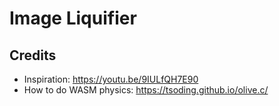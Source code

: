# Image Liquifier

## Credits
- Inspiration: https://youtu.be/9IULfQH7E90
- How to do WASM physics: https://tsoding.github.io/olive.c/